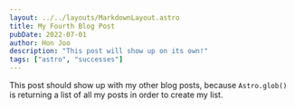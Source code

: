 ```yaml
---
layout: ../../layouts/MarkdownLayout.astro
title: My Fourth Blog Post
pubDate: 2022-07-01
author: Hon Joo
description: "This post will show up on its own!"
tags: ["astro", "successes"]
---
```

This post should show up with my other blog posts, because `Astro.glob()` is returning a list of all my posts in order to create my list.